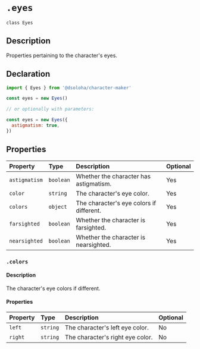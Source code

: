 # `.eyes`

`class Eyes`

## Description

Properties pertaining to the character's eyes.

## Declaration

```js
import { Eyes } from '@dsoloha/character-maker'

const eyes = new Eyes()

// or optionally with parameters:

const eyes = new Eyes({
  astigmatism: true,
})
```

## Properties

| Property      | Type      | Description                              | Optional |
| :------------ | :-------- | :--------------------------------------- | :------- |
| `astigmatism` | `boolean` | Whether the character has astigmatism.   | Yes      |
| `color`       | `string`  | The character's eye color.               | Yes      |
| `colors`      | `object`  | The character's eye colors if different. | Yes      |
| `farsighted`  | `boolean` | Whether the character is farsighted.     | Yes      |
| `nearsighted` | `boolean` | Whether the character is nearsighted.    | Yes      |

### `.colors`

#### Description

The character's eye colors if different.

#### Properties

| Property | Type     | Description                      | Optional |
| :------- | :------- | :------------------------------- | :------- |
| `left`   | `string` | The character's left eye color.  | No       |
| `right`  | `string` | The character's right eye color. | No       |
